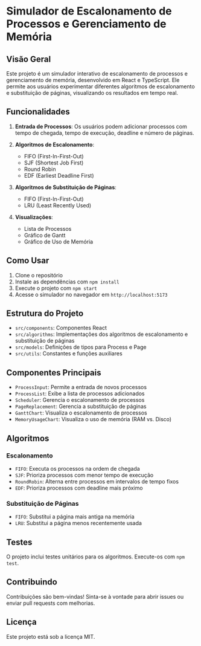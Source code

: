 # Simulador de Escalonamento de Processos e Gerenciamento de Memória

## Visão Geral

Este projeto é um simulador interativo de escalonamento de processos e gerenciamento de memória, desenvolvido em React e TypeScript. Ele permite aos usuários experimentar diferentes algoritmos de escalonamento e substituição de páginas, visualizando os resultados em tempo real.

## Funcionalidades

1. **Entrada de Processos**: Os usuários podem adicionar processos com tempo de chegada, tempo de execução, deadline e número de páginas.

2. **Algoritmos de Escalonamento**:
   - FIFO (First-In-First-Out)
   - SJF (Shortest Job First)
   - Round Robin
   - EDF (Earliest Deadline First)

3. **Algoritmos de Substituição de Páginas**:
   - FIFO (First-In-First-Out)
   - LRU (Least Recently Used)

4. **Visualizações**:
   - Lista de Processos
   - Gráfico de Gantt
   - Gráfico de Uso de Memória

## Como Usar

1. Clone o repositório
2. Instale as dependências com `npm install`
3. Execute o projeto com `npm start`
4. Acesse o simulador no navegador em `http://localhost:5173`

## Estrutura do Projeto

- `src/components`: Componentes React
- `src/algorithms`: Implementações dos algoritmos de escalonamento e substituição de páginas
- `src/models`: Definições de tipos para Process e Page
- `src/utils`: Constantes e funções auxiliares

## Componentes Principais

- `ProcessInput`: Permite a entrada de novos processos
- `ProcessList`: Exibe a lista de processos adicionados
- `Scheduler`: Gerencia o escalonamento de processos
- `PageReplacement`: Gerencia a substituição de páginas
- `GanttChart`: Visualiza o escalonamento de processos
- `MemoryUsageChart`: Visualiza o uso de memória (RAM vs. Disco)

## Algoritmos

### Escalonamento
- `FIFO`: Executa os processos na ordem de chegada
- `SJF`: Prioriza processos com menor tempo de execução
- `RoundRobin`: Alterna entre processos em intervalos de tempo fixos
- `EDF`: Prioriza processos com deadline mais próximo

### Substituição de Páginas
- `FIFO`: Substitui a página mais antiga na memória
- `LRU`: Substitui a página menos recentemente usada

## Testes

O projeto inclui testes unitários para os algoritmos. Execute-os com `npm test`.

## Contribuindo

Contribuições são bem-vindas! Sinta-se à vontade para abrir issues ou enviar pull requests com melhorias.

## Licença

Este projeto está sob a licença MIT.
